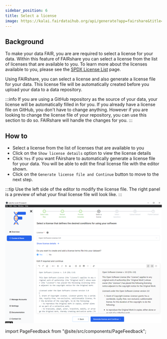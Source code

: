 ```yaml
---
sidebar_position: 6
title: Select a license
image: https://kalai.fairdataihub.org/api/generate?app=fairshare&title=Select%20a%20license&description=Curate%20and%20Share%20%7C%20Workflows
---
```


## Background

To make your data FAIR, you are are required to select a license for your data. Within this feature of FAIRshare you can select a license from the list of licenses that are available to you. To learn more about the licenses available to you, please see the [SPDX License List](https://spdx.org/licenses/) page.

Using FAIRshare, you can select a license and also generate a license file for your data. This license file will be automatically created before you upload your data to a data repository.

:::info
If you are using a GitHub repository as the source of your data, your license will be automatically filled in for you. If you already have a license file on GitHub, you don't have to change anything. However if you are looking to change the license file of your repository, you can use this section to do so. FAIRshare will handle the changes for you.
:::

## How to

- Select a license from the list of licenses that are available to you
- Click on the `Show license details` option to view the license details
- Click `Yes` if you want FAirshare to automatically generate a license file for your data. You will be able to edit the final license file with the editor shown.
- Click on the `Generate license file and Continue` button to move to the next step.

:::tip
Use the left side of the editor to modify the license file. The right panel is a preview of what your final license file will look like.
:::

![](./images/selectLicense.png)

import PageFeedback from "@site/src/components/PageFeedback";

<PageFeedback />
